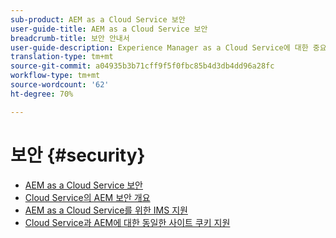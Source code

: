 ```yaml
---
sub-product: AEM as a Cloud Service 보안
user-guide-title: AEM as a Cloud Service 보안
breadcrumb-title: 보안 안내서
user-guide-description: Experience Manager as a Cloud Service에 대한 중요 보안 항목에 대해 알아봅니다.
translation-type: tm+mt
source-git-commit: a04935b3b71cff9f5f0fbc85b4d3db4dd96a28fc
workflow-type: tm+mt
source-wordcount: '62'
ht-degree: 70%

---
```



# 보안 {#security}

+ [AEM as a Cloud Service 보안](/help/security/home.md)
+ [Cloud Service의 AEM 보안 개요](/help/security/cloud-service-security-overview.md)
+ [AEM as a Cloud Service를 위한 IMS 지원](ims-support.md)
+ [Cloud Service과 AEM에 대한 동일한 사이트 쿠키 지원](/help/security/same-site-cookie-support.md)
